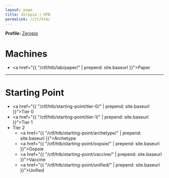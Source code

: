 ```yaml
---
layout: page
title: Zeropio | HTB
permalink: /ctf/htb/
---
```


**Profile:** [Zeropio](https://app.hackthebox.com/users/380109)

# Machines

- <a href="{{ "/ctf/htb/lab/paper/" | prepend: site.baseurl }}">Paper</a>

---

# Starting Point
- <a href="{{ "/ctf/htb/starting-point/tier-0/" | prepend: site.baseurl }}">Tier 0</a>
- <a href="{{ "/ctf/htb/starting-point/tier-1/" | prepend: site.baseurl }}">Tier 1</a>
- Tier 2
    - <a href="{{ "/ctf/htb/starting-point/archetype/" | prepend: site.baseurl }}">Archetype</a>
    - <a href="{{ "/ctf/htb/starting-point/oopsie/" | prepend: site.baseurl }}">Oopsie</a>
    - <a href="{{ "/ctf/htb/starting-point/vaccine/" | prepend: site.baseurl }}">Vaccine</a>
    - <a href="{{ "/ctf/htb/starting-point/unified/" | prepend: site.baseurl }}">Unified</a>
